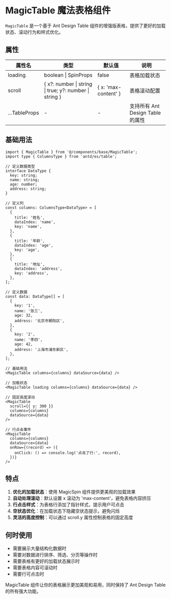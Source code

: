 # MagicTable 魔法表格组件

`MagicTable` 是一个基于 Ant Design Table 组件的增强版表格，提供了更好的加载状态、滚动行为和样式优化。

## 属性

| 属性名        | 类型                                                   | 默认值               | 说明                             |
| ------------- | ------------------------------------------------------ | -------------------- | -------------------------------- |
| loading       | boolean \| SpinProps                                   | false                | 表格加载状态                     |
| scroll        | { x?: number \| string \| true; y?: number \| string } | { x: 'max-content' } | 表格滚动配置                     |
| ...TableProps | -                                                      | -                    | 支持所有 Ant Design Table 的属性 |

## 基础用法

```tsx
import { MagicTable } from '@/components/base/MagicTable';
import type { ColumnsType } from 'antd/es/table';

// 定义数据类型
interface DataType {
  key: string;
  name: string;
  age: number;
  address: string;
}

// 定义列
const columns: ColumnsType<DataType> = [
  {
    title: '姓名',
    dataIndex: 'name',
    key: 'name',
  },
  {
    title: '年龄',
    dataIndex: 'age',
    key: 'age',
  },
  {
    title: '地址',
    dataIndex: 'address',
    key: 'address',
  },
];

// 定义数据
const data: DataType[] = [
  {
    key: '1',
    name: '张三',
    age: 32,
    address: '北京市朝阳区',
  },
  {
    key: '2',
    name: '李四',
    age: 42,
    address: '上海市浦东新区',
  },
];

// 基础用法
<MagicTable columns={columns} dataSource={data} />

// 加载状态
<MagicTable loading columns={columns} dataSource={data} />

// 固定高度滚动
<MagicTable
  scroll={{ y: 300 }}
  columns={columns}
  dataSource={data}
/>

// 行点击事件
<MagicTable
  columns={columns}
  dataSource={data}
  onRow={(record) => ({
    onClick: () => console.log('点击了行:', record),
  })}
/>
```

## 特点

1. **优化的加载状态**：使用 MagicSpin 组件提供更美观的加载效果
2. **自动处理滚动**：默认设置 x 滚动为 'max-content'，避免表格内容挤压
3. **行点击样式**：为表格行添加了指针样式，提示用户可点击
4. **空状态优化**：在加载状态下隐藏空状态提示，避免闪烁
5. **灵活的高度控制**：可以通过 scroll.y 属性控制表格的固定高度

## 何时使用

-   需要展示大量结构化数据时
-   需要对数据进行排序、筛选、分页等操作时
-   需要表格有更好的加载状态展示时
-   需要表格内容可滚动时
-   需要行可点击时

MagicTable 组件让你的表格展示更加美观和易用，同时保持了 Ant Design Table 的所有强大功能。
